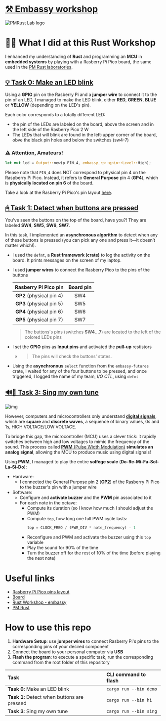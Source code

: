 # [⚒️ Embassy workshop](https://rust.ipworkshop.ro/docs/embassy)

![PMRust Lab logo](https://gitlab.cs.pub.ro/pmrust/pmrust.pages.upb.ro/-/raw/main/website/static/img/logo.svg?ref_type=heads)




# 🙋‍♂️ What I did at this Rust Workshop

I enhanced my understanding of **Rust** and programming an **MCU** in **embedded systems**
by playing with a Rasberry Pi Pico board, the same used in the [PM Rust laboratories](https://pmrust.pages.upb.ro/).


## [💡 Task 0: Make an LED blink](./src/bin/demo.rs)

Using a **GPIO** pin on the Rasberry Pi and a **jumper wire**
to connect it to the pin of an LED,
I managed to make the LED blink,
either **RED**, **GREEN**, **BLUE** or **YELLOW** (depending on the LED's pin).

Each color corresponds to a totally different LED:
- the pin of the LEDs are labeled on the board, above the screen and in the left side of the Rasberry Pico 2 W
- The LEDs that will blink are found in the left-upper corner of the board, obve the black pin holes and below the switches (sw4-7)

### ⚠️ Attention, Amateurs!


```rs
let mut led = Output::new(p.PIN_4, embassy_rp::gpio::Level::High);
```

Please note that `PIN_4` does NOT correspond to physical pin 4 on the Raspberry Pi Pico.
Instead, it refers to **General Purpose** pin 4 (**GP4**), which is **physically located on pin 6** of the board.

Take a look at the Rasberry Pi Pico's pin layout [here](https://rust.ipworkshop.ro/assets/images/pico2w-pinout-49532ea10ab0caedc6a6f21d1bf504bf.svg).


## [🖰 Task 1: Detect when buttons are pressed](./src/bin/hi.rs)

You've seen the buttons on the top of the board, have you?!
They are labeled **SW4**, **SW5**, **SW6**, **SW7**.

In this task, I implemented an **asynchronous algorithm**
to detect when any of these buttons is pressed
(you can pick any one and press it—it doesn’t matter which!).

- I used the `defmt`, a **Rust framework (crate)** to log the activity on the board.
    It prints messages on the screen of my laptop.
- I used **jumper wires** to connect the Rasberry Pico to the pins of the buttons

    | Rasberry Pi Pico pin     | Board pin |
    | :---:                    | :---:     | 
    | **GP2** (physical pin 4) | SW4       |
    | **GP3** (physical pin 5) | SW5       |
    | **GP4** (physical pin 6) | SW6       |
    | **GP5** (physical pin 7) | SW7       |


    > The buttons's pins (switches **SW4...7**) are located to the left of the colored LEDs pins

- I set the **GPIO** pins as **Input pins** and activated the **pull-up** restistors
  - > The pins will check the buttons' states. 
- Using the **asynchronous** `select` function from the `embassy-futures` crate,
    I waited for any of the four buttons to be pressed,
    and once triggered, I logged the name of my team, *I/O CTL*, using `defmt`


## [🔊🎼 Task 3: Sing my own tune](./src/bin/sing.rs)

![img](https://t4.ftcdn.net/jpg/05/29/82/97/360_F_529829756_PQ1ar8Wel6Xdd29S9XKQkw2Rv4PiZUHD.jpg)

However, computers and microcontrollers only understand
[**digital signals**](https://rust.ipworkshop.ro/assets/images/digital_signal-fb5afef385984f5a23322d339559c85d.png),
which are **square** and **discrete waves**, a sequence of binary values, 0s and 1s, HIGH VOLTAGE/LOW VOLTAGE.

To bridge this gap, the microcontroller (MCU) uses a clever trick:
it rapidly switches between high and low voltages to mimic the frequency of the sound.
This process called [**PWM** (Pulse Width Modulation)](https://rust.ipworkshop.ro/assets/images/pulse-width-modulation-signal-diagrams-average-e8f71f3620c486efcdefc7756a750c3b.png)
**simulates an analog signal**,
allowing the MCU to produce music using digital signals!

Using **PWM**, I managed to play the entire **solfège scale** (**Do-Re-Mi-Fa-Sol-La-Si-Do**):



- Hardware:
  - I connected the General Purpose pin 2 (**GP2**) of the Rasberry Pi Pico to the buzzer's pin with a jumper wire
- Software:
  - Configure and **activate buzzer** and the **PWM** pin associated to it
  - For each note in the octave:
    - Compute its duration (so I know how much I should adjust the PWM)
    - Compute `top`, how long one full PWM cycle lasts:
        ```rs
        top = CLOCK_FREQ / (PWM_DIV * note_frequency) - 1
        ```
    - Reconfigure and PWM and activate the buzzer using this `top` variable
    - Play the sound for 90% of the time
    - Turn the buzzer off for the rest of 10% of the time (before playing the next note)



# Useful links

- [Rasberry Pi Pico pins layout](https://rust.ipworkshop.ro/assets/images/pico2w-pinout-49532ea10ab0caedc6a6f21d1bf504bf.svg)
- [Board](https://rust.ipworkshop.ro/assets/images/lab_board-3fa09dc706781d6e6c7126212ca9d240.png)
- [Rust Workshop - embassy](https://rust.ipworkshop.ro/docs/embassy)
- [PM Rust](https://pmrust.pages.upb.ro/)


# How to use this repo

1. **Hardware Setup**:
  use **jumper wires** to connect Rasberry Pi's pins
  to the corresponding pins of your desired component
2. Connect the board to your personal computer via **USB**
3. **Flash the program**:
  to execute a specific task,
  run the corresponding command from the root folder of this repository


| Task | CLI command to flash |
| :--- | :--- |
| **Task 0**: Make an LED blink | `cargo run --bin demo` |
| **Task 1**: Detect when buttons are pressed | `cargo run --bin hi` |
| **Task 3**: Sing my own tune | `cargo run --bin sing` |

